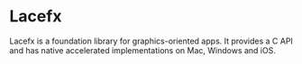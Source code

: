 Lacefx
======

Lacefx is a foundation library for graphics-oriented apps. It provides a C API and has native accelerated implementations on Mac, Windows and iOS.

